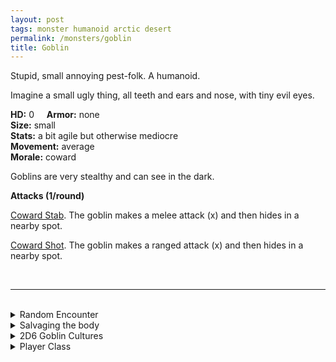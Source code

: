 ```yaml
---
layout: post
tags: monster humanoid arctic desert
permalink: /monsters/goblin
title: Goblin
---
```


Stupid, small annoying pest-folk. A humanoid.

Imagine a small ugly thing, all teeth and ears and nose, with tiny evil eyes.

**HD:** 0  &nbsp; &nbsp;  **Armor:** none <br>
**Size:** small <br>
**Stats:** a bit agile but otherwise mediocre<br>
**Movement:** average<br>
**Morale:** coward <br>

Goblins are very stealthy and can see in the dark.

**Attacks (1/round)**

<ins>Coward Stab</ins>. The goblin makes a melee attack (x) and then hides in a nearby spot.

<ins>Coward Shot</ins>. The goblin makes a ranged attack (x) and then hides in a nearby spot.

<br>

---

<br> 

<details markdown="1">
<summary>Random Encounter</summary>
1. **Monster:** 3D4 goblins &  ...
    1. nothing
    1. 1D4 of them are goons
    1. 1 of them is a shaman
    1. 1 beast
    1. 1D4 hobgoblins
    1. roll twice
1. **Lair:** Dirty tents randomly set around a trash pit. 1D4 random valuables scattered among them. <br>	&nbsp; OR <br>	**Omen:**  Incoherent yells and cackles.
1. **Spoor:** Creature freshly killed in the most cowardly way.
1. **Tracks:** Carelessly discarded trash.
1. **Trace:** Crude mural.
1. **Trace:** A lone goblin.
</details>

<details markdown="1">
<summary>Salvaging the body</summary>

You find the monster's weapons and ... (Roll as many times as the HD of the monster)

1. Nothing.
1. Nothing.
1. Nothing.
1. 1D4 crude arrows
1. 1D4 humanoid teeth
1. Random object from the [D200 failed professions table](http://tenfootpolemic.blogspot.com/2014/01/200-failed-medieval-careers.html)
</details>

<details markdown="1">
<summary>2D6 Goblin Cultures</summary>

Combine the result of both tables to get the broad lines of this humanoid culture in this part of the world.

**Cultures**
1. The ones that live in the trash of another civilization.
1. The ones that live in tunnels scattered in the area. 
1. The ones that live in canopy huts hidden in vegetation.
1. The ones that live in vast war camps with other, stronger humanoids.
1. The ones that are part of the hobgoblin legion.
1. The ones that are slaves to an other humanoid civilization.

**Features**
1. They fear light and only come out at night to scavenge and hunt.
1. They are organied in a crudely efficient mob organisation.
1. Their leader just died and you might be a good candidate.
1. There is a niblog in their ranks, sowing chaos.
1. They are the primary food of a dangerous beast / aberration.
1. Where there are goblins, there are bugbears and hobgoblins ...
</details>

<details markdown="1">
<summary>Player Class</summary>
Play as a (many) [goblins](https://saltygoo.github.io/class/specialist/many-goblins)!
</details>

